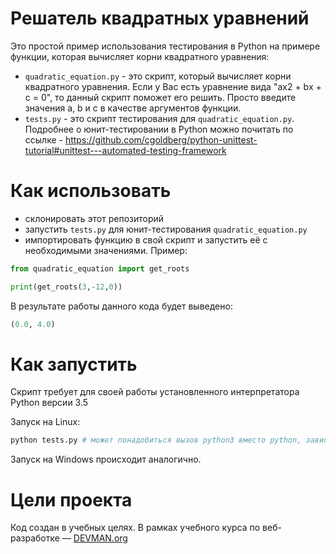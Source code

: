 # Решатель квадратных уравнений

Это простой пример использования тестирования в Python на примере функции, которая вычисляет корни квадратного уравнения:

* `quadratic_equation.py` - это скрипт, который вычисляет корни квадратного уравнения. Если у Вас есть уравнение вида "ax2 + bx + c = 0", то данный скрипт поможет его решить. Просто введите значения a, b и c в качестве аргументов функции.
* `tests.py` - это скрипт тестирования для `quadratic_equation.py`. Подробнее о юнит-тестировании в Python можно почитать по ссылке - https://github.com/cgoldberg/python-unittest-tutorial#unittest---automated-testing-framework

# Как использовать

* склонировать этот репозиторий
* запустить `tests.py` для юнит-тестирования `quadratic_equation.py`
* импортировать функцию в свой скрипт и запустить её с необходимыми значениями. Пример:

```python
from quadratic_equation import get_roots

print(get_roots(3,-12,0))
```
В результате работы данного кода будет выведено: 
```python
(0.0, 4.0)
```

# Как запустить

Скрипт требует для своей работы установленного интерпретатора Python версии 3.5

Запуск на Linux:

```bash
python tests.py # может понадобиться вызов python3 вместо python, зависит от настроек операционной системы
```

Запуск на Windows происходит аналогично.

# Цели проекта

Код создан в учебных целях. В рамках учебного курса по веб-разработке ― [DEVMAN.org](https://devman.org)
